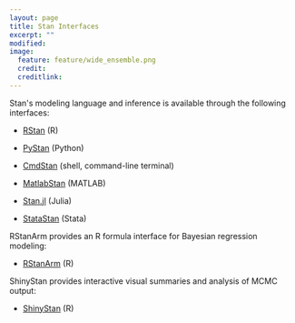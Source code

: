 ```yaml
---
layout: page
title: Stan Interfaces
excerpt: ""
modified:
image:
  feature: feature/wide_ensemble.png
  credit:
  creditlink:
---
```


Stan's modeling language and inference is available through the
following interfaces:

* [RStan](/interfaces/rstan.html)
  <span class="note">(R)</span>

* [PyStan](/interfaces/pystan.html)
  <span class="note">(Python)</span>

* [CmdStan](/interfaces/cmdstan.html)
  <span class="note">(shell, command-line terminal)</span>

* [MatlabStan](/interfaces/matlab-stan.html)
  <span class="note">(MATLAB)</span>

* [Stan.jl](/interfaces/julia-stan.html)
  <span class="note">(Julia)</span>

* [StataStan](/interfaces/stata-stan.html)
  <span class="note">(Stata)</span>

RStanArm provides an R formula interface for Bayesian regression
modeling:

* [RStanArm](/interfaces/rstanarm.html)
  <span class="note">(R)</span>

ShinyStan provides interactive visual summaries and analysis of MCMC
output:

* [ShinyStan](/interfaces/shinystan.html)
  <span class="note">(R)</span>
